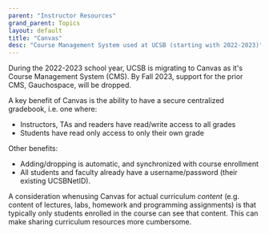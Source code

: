 ```yaml
---
parent: "Instructor Resources"
grand_parent: Topics
layout: default
title: "Canvas"
desc: "Course Management System used at UCSB (starting with 2022-2023)"
---
```


During the 2022-2023 school year, UCSB is migrating to Canvas as it's 
Course Management System (CMS).  By Fall 2023, support for the prior CMS,
Gauchospace, will be dropped.

A key benefit of Canvas is the ability to have a secure centralized gradebook, i.e. one where:

* Instructors, TAs and readers have read/write access to all grades
* Students have read only access to only their own grade

Other benefits:

* Adding/dropping is automatic, and synchronized with course enrollment
* All students and faculty already have a username/password (their existing UCSBNetID).

A consideration whenusing Canvas for actual curriculum *content*  (e.g. content of lectures, labs, homework and programming
assignments) is that typically only students enrolled in the course can see that content.   This can make sharing curriculum resources more cumbersome.
